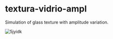 # textura-vidrio-ampl
Simulation of glass texture with amplitude variation.

![5jyidk](https://user-images.githubusercontent.com/76236318/129847867-1ba93d27-64ed-4c47-994c-9c87207e1156.gif)
